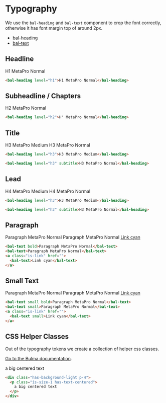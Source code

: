 # Typography

We use the `bal-heading` and `bal-text` component to crop the font correctly, otherwise it has font margin top of around 2px.

- [bal-heading](/components/components/bal-heading)
- [bal-text](/components/components/bal-text)

## Headline

<docs-demo>
  <bal-heading level="h1">H1 MetaPro Normal</bal-heading>
</docs-demo>

```html
<bal-heading level="h1">H1 MetaPro Normal</bal-heading>
```

## Subheadline / Chapters

<docs-demo>
  <bal-heading level="h2">H2 MetaPro Normal</bal-heading>
</docs-demo>

```html
<bal-heading level="h2">H" MetaPro Normal</bal-heading>
```

## Title

<docs-demo>
  <bal-heading level="h3">H3 MetaPro Medium</bal-heading>
  <bal-heading level="h3" subtitle>H3 MetaPro Normal</bal-heading>
</docs-demo>

```html
<bal-heading level="h3">H3 MetaPro Medium</bal-heading>
```

```html
<bal-heading level="h3" subtitle>H3 MetaPro Normal</bal-heading>
```

## Lead

<docs-demo>
  <bal-heading level="h4">H4 MetaPro Medium</bal-heading>
  <bal-heading level="h4" subtitle>H4 MetaPro Normal</bal-heading>
</docs-demo>

```html
<bal-heading level="h3">H3 MetaPro Medium</bal-heading>
```

```html
<bal-heading level="h3" subtitle>H3 MetaPro Normal</bal-heading>
```

## Paragraph

<docs-demo>
  <bal-text bold>Paragraph MetaPro Normal</bal-text>
  <bal-text>Paragraph MetaPro Normal</bal-text>
  <a class="is-link" href="">
    <bal-text>Link cyan</bal-text>
  </a>
</docs-demo>

```html
<bal-text bold>Paragraph MetaPro Normal</bal-text>
<bal-text>Paragraph MetaPro Normal</bal-text>
<a class="is-link" href="">
  <bal-text>Link cyan</bal-text>
</a>
```

## Small Text

<docs-demo>
  <bal-text small bold>Paragraph MetaPro Normal</bal-text>
  <bal-text small>Paragraph MetaPro Normal</bal-text>
  <a class="is-link" href="">
    <bal-text small>Link cyan</bal-text>
  </a>
</docs-demo>

```html
<bal-text small bold>Paragraph MetaPro Normal</bal-text>
<bal-text small>Paragraph MetaPro Normal</bal-text>
<a class="is-link" href="">
  <bal-text small>Link cyan</bal-text>
</a>
```

## CSS Helper Classes

Out of the typography tokens we create a collection of helper css classes.

[Go to the Bulma documentation](https://bulma.io/documentation/modifiers/typography-helpers/).

<docs-demo>
<div class="has-background-light p-4">
  <p class="is-size-1 has-text-centered">
    a big centered text
  </p>
</div>
</docs-demo>

```html
<div class="has-background-light p-4">
  <p class="is-size-1 has-text-centered">
    a big centered text
  </p>
</div>
```

